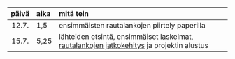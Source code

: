| päivä | aika  | mitä tein  |
| :----:|:------| :----------|
| 12.7. | 1,5   | ensimmäisten rautalankojen piirtely paperilla |
| 15.7. | 5,25  | lähteiden etsintä, ensimmäiset laskelmat, [rautalankojen jatkokehitys](/dokumentaatio/suunnitelmat/1/) ja projektin alustus |